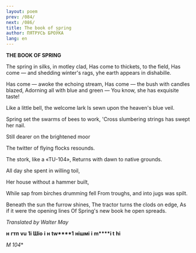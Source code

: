 ```yaml
---
layout: poem
prev: /084/
next: /086/
title: The book of spring
author: ПЯТРУСЬ БРОЎКА
lang: en
---
```



 
**THE BOOK OF SPRING**

The spring in silks, in motley clad, Has  come to thickets, to the field, Has come — and shedding winter's rags, yhe earth appears in dishabille.

Has come — awoke the echoing stream, Has come — the bush with candles blazed, Adorning all with blue and green — You know, she has exquisite taste!

Like  a little bell, the welcome lark Is  sewn upon the heaven's blue veil.

Spring set the swarms of bees to work, 'Cross slumbering strings has swept her nail.

Still dearer on the brightened moor

The  twitter of flying flocks resounds.

The stork, like a «TU-104», Returns with dawn to native grounds.

All day she spent in willing toil,

Her house without a hammer built,

While sap  from birches drumming fell From troughs, and into jugs was spilt.

Beneath the sun the furrow shines, The tractor turns the clods on edge, As  if  it  were  the opening lines Of Spring's new book he open spreads.

_Translated by Walter May_

**н**  **гтп**  **vu**  **1i**  **Шіо** **і** **н** **tw****1**  **нішмі**  **i** **m****i t**  **hi**

**M*  104**
